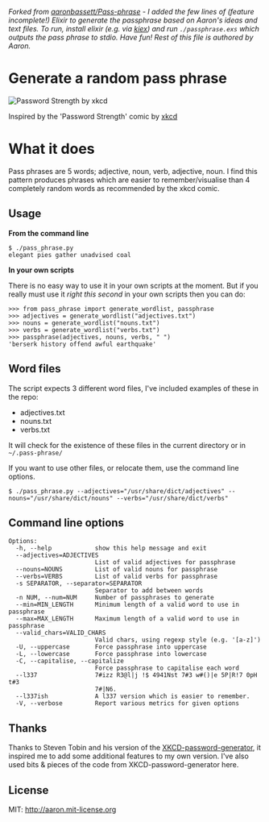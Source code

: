 _Forked from [aaronbassett/Pass-phrase](https://github.com/aaronbassett/Pass-phrase) - I added the few lines of (feature incomplete!) Elixir to generate the passphrase based on Aaron's ideas and text files. To run, install elixir (e.g. via [kiex](https://taylor.github.io/kiex/)) and run `./passphrase.exs` which outputs the pass phrase to stdio. Have fun! Rest of this file is authored by Aaron._

# Generate a random pass phrase

![Password Strength by xkcd](http://imgs.xkcd.com/comics/password_strength.png)

Inspired by the 'Password Strength' comic by [xkcd](http://xkcd.com/936/)

# What it does

Pass phrases are 5 words; adjective, noun, verb, adjective, noun. I find this pattern produces 
phrases which are easier to remember/visualise than 4 completely random words as recommended by the xkcd comic. 

## Usage

**From the command line**

    $ ./pass_phrase.py
    elegant pies gather unadvised coal

**In your own scripts**

There is no easy way to use it in your own scripts at the moment.
But if you really must use it _right this second_ in your own scripts then 
you can do:

    >>> from pass_phrase import generate_wordlist, passphrase
    >>> adjectives = generate_wordlist("adjectives.txt")
    >>> nouns = generate_wordlist("nouns.txt")
    >>> verbs = generate_wordlist("verbs.txt")
    >>> passphrase(adjectives, nouns, verbs, " ")
    'berserk history offend awful earthquake'

## Word files

The script expects 3 different word files, I've included examples of these in the repo:

+ adjectives.txt
+ nouns.txt
+ verbs.txt

It will check for the existence of these files in the current directory or in `~/.pass-phrase/`

If you want to use other files, or relocate them, use the command line options.

    $ ./pass_phrase.py --adjectives="/usr/share/dict/adjectives" --nouns="/usr/share/dict/nouns" --verbs="/usr/share/dict/verbs"

## Command line options

    Options:
      -h, --help            show this help message and exit
      --adjectives=ADJECTIVES
                            List of valid adjectives for passphrase
      --nouns=NOUNS         List of valid nouns for passphrase
      --verbs=VERBS         List of valid verbs for passphrase
      -s SEPARATOR, --separator=SEPARATOR
                            Separator to add between words
      -n NUM, --num=NUM     Number of passphrases to generate
      --min=MIN_LENGTH      Minimum length of a valid word to use in passphrase
      --max=MAX_LENGTH      Maximum length of a valid word to use in passphrase
      --valid_chars=VALID_CHARS
                            Valid chars, using regexp style (e.g. '[a-z]')
      -U, --uppercase       Force passphrase into uppercase
      -L, --lowercase       Force passphrase into lowercase
      -C, --capitalise, --capitalize
                            Force passphrase to capitalise each word
      --l337                7#izz R3@l|j !$ 4941Nst 7#3 w#()|e 5P|R!7 0pH t#3
                            7#|N6.
      --l337ish             A l337 version which is easier to remember.
      -V, --verbose         Report various metrics for given options


## Thanks

Thanks to Steven Tobin and his version of the [XKCD-password-generator](https://github.com/redacted/XKCD-password-generator), it inspired me to add some additional features to my own version. I've also used bits & pieces of the code from XKCD-password-generator here.

## License

MIT: http://aaron.mit-license.org
